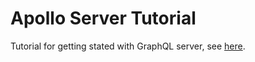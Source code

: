 # Apollo Server Tutorial

Tutorial for getting stated with GraphQL server, see [here](https://www.apollographql.com/docs/apollo-server/).
